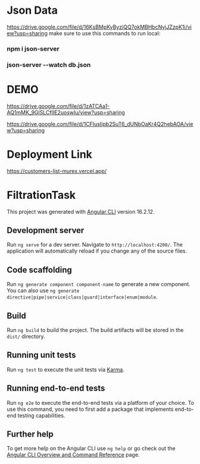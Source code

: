 # Json Data
https://drive.google.com/file/d/16KsBMpKyByziQQ7okMBHbcNyjJZzpK1i/view?usp=sharing
make sure to use this commands to run local:
### npm i json-server
### json-server --watch db.json

# DEMO
https://drive.google.com/file/d/1zATCAa1-AQ1mMK_9GlSLCfIIE2uoswIu/view?usp=sharing

https://drive.google.com/file/d/1CFIusIipb2SuT6_dUNbOaKr4Q2hebAOA/view?usp=sharing

# Deployment Link
https://customers-list-murex.vercel.app/

# FiltrationTask

This project was generated with [Angular CLI](https://github.com/angular/angular-cli) version 16.2.12.

## Development server

Run `ng serve` for a dev server. Navigate to `http://localhost:4200/`. The application will automatically reload if you change any of the source files.

## Code scaffolding

Run `ng generate component component-name` to generate a new component. You can also use `ng generate directive|pipe|service|class|guard|interface|enum|module`.

## Build

Run `ng build` to build the project. The build artifacts will be stored in the `dist/` directory.

## Running unit tests

Run `ng test` to execute the unit tests via [Karma](https://karma-runner.github.io).

## Running end-to-end tests

Run `ng e2e` to execute the end-to-end tests via a platform of your choice. To use this command, you need to first add a package that implements end-to-end testing capabilities.

## Further help

To get more help on the Angular CLI use `ng help` or go check out the [Angular CLI Overview and Command Reference](https://angular.io/cli) page.
